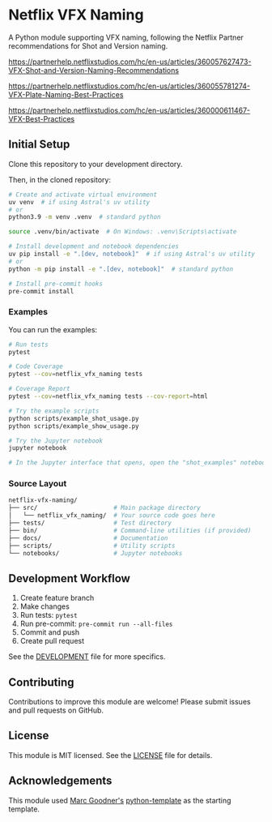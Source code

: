 # Netflix VFX Naming

A Python module supporting VFX naming, following the Netflix Partner recommendations for Shot and Version naming.

<https://partnerhelp.netflixstudios.com/hc/en-us/articles/360057627473-VFX-Shot-and-Version-Naming-Recommendations>

<https://partnerhelp.netflixstudios.com/hc/en-us/articles/360055781274-VFX-Plate-Naming-Best-Practices>

<https://partnerhelp.netflixstudios.com/hc/en-us/articles/360000611467-VFX-Best-Practices>

## Initial Setup

Clone this repository to your development directory.

Then, in the cloned repository:

```bash
# Create and activate virtual environment
uv venv  # if using Astral's uv utility
# or
python3.9 -m venv .venv  # standard python

source .venv/bin/activate  # On Windows: .venv\Scripts\activate

# Install development and notebook dependencies
uv pip install -e ".[dev, notebook]"  # if using Astral's uv utility
# or
python -m pip install -e ".[dev, notebook]"  # standard python

# Install pre-commit hooks
pre-commit install
```

### Examples

You can run the examples:

```bash
# Run tests
pytest

# Code Coverage
pytest --cov=netflix_vfx_naming tests

# Coverage Report
pytest --cov=netflix_vfx_naming tests --cov-report=html

# Try the example scripts
python scripts/example_shot_usage.py
python scripts/example_show_usage.py

# Try the Jupyter notebook
jupyter notebook

# In the Jupyter interface that opens, open the "shot_examples" notebook and step through it.
```

### Source Layout

```bash
netflix-vfx-naming/
├── src/                     # Main package directory
│   └── netflix_vfx_naming/  # Your source code goes here
├── tests/                   # Test directory
├── bin/                     # Command-line utilities (if provided)
├── docs/                    # Documentation
├── scripts/                 # Utility scripts
└── notebooks/               # Jupyter notebooks
```

## Development Workflow

1. Create feature branch
2. Make changes
3. Run tests: `pytest`
4. Run pre-commit: `pre-commit run --all-files`
5. Commit and push
6. Create pull request

See the [DEVELOPMENT](./DEVELOPMENT.md) file for more specifics.

## Contributing

Contributions to improve this module are welcome! Please submit issues and pull requests on GitHub.

## License

This module is MIT licensed. See the [LICENSE](LICENSE) file for details.

## Acknowledgements

This module used [Marc Goodner's](https://github.com/robotdad) [python-template](https://github.com/robotdad/python-template) as the starting template.

